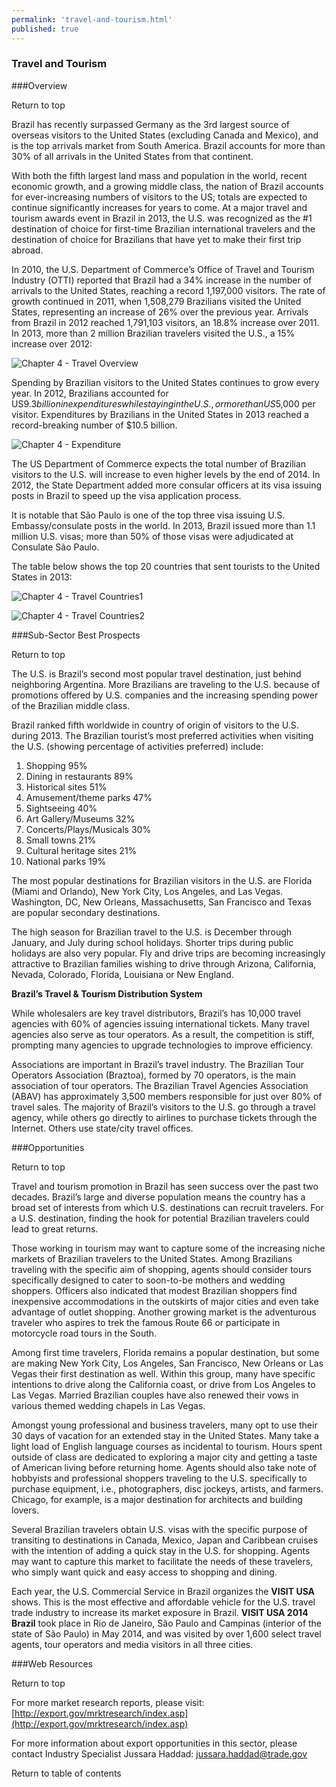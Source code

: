 ```yaml
--- 
permalink: 'travel-and-tourism.html' 
published: true 
---
```

<h3 id="travel-and-tourism">Travel and Tourism</h3>

###Overview 

Return to top

Brazil has recently surpassed Germany as the 3rd largest source of overseas visitors to the United States (excluding Canada and Mexico), and is the top arrivals market from South America. Brazil accounts for more than 30% of all arrivals in the United States from that continent.

With both the fifth largest land mass and population in the world, recent economic growth, and a growing middle class, the nation of Brazil accounts for ever-increasing numbers of visitors to the US; totals are expected to continue significantly increases for years to come. At a major travel and tourism awards event in Brazil in 2013, the U.S. was recognized as the #1 destination of choice for first-time Brazilian international travelers and the destination of choice for Brazilians that have yet to make their first trip abroad.

In 2010, the U.S. Department of Commerce’s Office of Travel and Tourism Industry (OTTI) reported that Brazil had a 34% increase in the number of arrivals to the United States, reaching a record 1,197,000 visitors. The rate of growth continued in 2011, when 1,508,279 Brazilians visited the United States, representing an increase of 26% over the previous year. Arrivals from Brazil in 2012 reached 1,791,103 visitors, an 18.8% increase over 2011. In 2013, more than 2 million Brazilian travelers visited the U.S., a 15% increase over 2012:

![Chapter 4 - Travel Overview](images/chap4-travel-overview.png)

Spending by Brazilian visitors to the United States continues to grow every year. In 2012, Brazilians accounted for US$9.3 billion in expenditures while staying in the U.S., or more than US$5,000 per visitor. Expenditures by Brazilians in the United States in 2013 reached a record-breaking number of $10.5 billion.

![Chapter 4 - Expenditure](images/chap4-expenditure.png)

The US Department of Commerce expects the total number of Brazilian visitors to the U.S. will increase to even higher levels by the end of 2014. In 2012, the State Department added more consular officers at its visa issuing posts in Brazil to speed up the visa application process.

It is notable that São Paulo is one of the top three visa issuing U.S. Embassy/consulate posts in the world. In 2013, Brazil issued more than 1.1 million U.S. visas; more than 50% of those visas were adjudicated at Consulate São Paulo.

The table below shows the top 20 countries that sent tourists to the United States in 2013:

![Chapter 4 - Travel Countries1](images/chap4-travel-countries1.png)

![Chapter 4 - Travel Countries2](images/chap4-travel-countries2.png)

###Sub-Sector Best Prospects 

Return to top

The U.S. is Brazil’s second most popular travel destination, just behind neighboring Argentina. More Brazilians are traveling to the U.S. because of promotions offered by U.S. companies and the increasing spending power of the Brazilian middle class.

Brazil ranked fifth worldwide in country of origin of visitors to the U.S. during 2013. The Brazilian tourist’s most preferred activities when visiting the U.S. (showing percentage of activities preferred) include:

1. Shopping 95%
2. Dining in restaurants 89%
3. Historical sites 51% 
4. Amusement/theme parks 47%
5. Sightseeing 40%
6. Art Gallery/Museums 32%
7. Concerts/Plays/Musicals 30%
8. Small towns 21%
9. Cultural heritage sites 21%
10. National parks 19%

The most popular destinations for Brazilian visitors in the U.S. are Florida (Miami and Orlando), New York City, Los Angeles, and Las Vegas. Washington, DC, New Orleans, Massachusetts, San Francisco and Texas are popular secondary destinations.

The high season for Brazilian travel to the U.S. is December through January, and July during school holidays. Shorter trips during public holidays are also very popular. Fly and drive trips are becoming increasingly attractive to Brazilian families wishing to drive through Arizona, California, Nevada, Colorado, Florida, Louisiana or New England.

**Brazil’s Travel & Tourism Distribution System**

While wholesalers are key travel distributors, Brazil’s has 10,000 travel agencies with 60% of agencies issuing international tickets. Many travel agencies also serve as tour operators. As a result, the competition is stiff, prompting many agencies to upgrade technologies to improve efficiency.

Associations are important in Brazil’s travel industry. The Brazilian Tour Operators Association (Braztoa), formed by 70 operators, is the main association of tour operators. The Brazilian Travel Agencies Association (ABAV) has approximately 3,500 members responsible for just over 80% of travel sales. The majority of Brazil’s visitors to the U.S. go through a travel agency, while others go directly to airlines to purchase tickets through the Internet. Others use state/city travel offices. 

###Opportunities 

Return to top

Travel and tourism promotion in Brazil has seen success over the past two decades. Brazil’s large and diverse population means the country has a broad set of interests from which U.S. destinations can recruit travelers. For a U.S. destination, finding the hook for potential Brazilian travelers could lead to great returns.

Those working in tourism may want to capture some of the increasing niche markets of Brazilian travelers to the United States. Among Brazilians traveling with the specific aim of shopping, agents should consider tours specifically designed to cater to soon-to-be mothers and wedding shoppers. Officers also indicated that modest Brazilian shoppers find inexpensive accommodations in the outskirts of major cities and even take advantage of outlet shopping. Another growing market is the adventurous traveler who aspires to trek the famous Route 66 or participate in motorcycle road tours in the South.

Among first time travelers, Florida remains a popular destination, but some are making New York City, Los Angeles, San Francisco, New Orleans or Las Vegas their first destination as well. Within this group, many have specific intentions to drive along the California coast, or drive from Los Angeles to Las Vegas. Married Brazilian couples have also renewed their vows in various themed wedding chapels in Las Vegas.

Amongst young professional and business travelers, many opt to use their 30 days of vacation for an extended stay in the United States. Many take a light load of English language courses as incidental to tourism. Hours spent outside of class are dedicated to exploring a major city and getting a taste of American living before returning home. Agents should also take note of hobbyists and professional shoppers traveling to the U.S. specifically to purchase equipment, i.e., photographers, disc jockeys, artists, and farmers. Chicago, for example, is a major destination for architects and building lovers.

Several Brazilian travelers obtain U.S. visas with the specific purpose of transiting to destinations in Canada, Mexico, Japan and Caribbean cruises with the intention of adding a quick stay in the U.S. for shopping. Agents may want to capture this market to facilitate the needs of these travelers, who simply want quick and easy access to shopping and dining.

Each year, the U.S. Commercial Service in Brazil organizes the **VISIT USA** shows. This is the most effective and affordable vehicle for the U.S. travel trade industry to increase its market exposure in Brazil. **VISIT USA 2014 Brazil** took place in Rio de Janeiro, São Paulo and Campinas (interior of the state of São Paulo) in May 2014, and was visited by over 1,600 select travel agents, tour operators and media visitors in all three cities.

###Web Resources 

Return to top

For more market research reports, please visit: [http://export.gov/mrktresearch/index.asp](http://export.gov/mrktresearch/index.asp)

For more information about export opportunities in this sector, please contact Industry Specialist Jussara Haddad: [jussara.haddad@trade.gov](jussara.haddad@trade.gov) 

Return to table of contents

